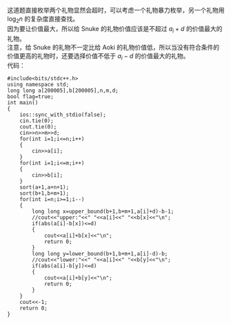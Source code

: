 这道题直接枚举两个礼物显然会超时，可以考虑一个礼物暴力枚举，另一个礼物用 $\log_2n$ 的复杂度直接查找。  
因为要让价值最大，所以给 $\text{Snuke}$ 的礼物价值应该是不超过 $a_i+d$ 的价值最大的礼物。  
注意，给 $\text{Snuke}$ 的礼物不一定比给 $\text{Aoki}$ 的礼物价值低，所以当没有符合条件的价值更高的礼物时，还要选择价值不低于 $a_i-d$ 的价值最大的礼物。    
代码：
```
#include<bits/stdc++.h>
using namespace std;
long long a[200005],b[200005],n,m,d;
bool flag=true;
int main()
{
	ios::sync_with_stdio(false);
	cin.tie(0);
	cout.tie(0);
	cin>>n>>m>>d;
	for(int i=1;i<=n;i++)
	{
		cin>>a[i];
	}
	for(int i=1;i<=m;i++)
	{
		cin>>b[i];
	}
	sort(a+1,a+n+1);
	sort(b+1,b+m+1);
	for(int i=n;i>=1;i--)
	{
		long long x=upper_bound(b+1,b+m+1,a[i]+d)-b-1;
		//cout<<"upper:"<<" "<<a[i]<<" "<<b[x]<<"\n";
		if(abs(a[i]-b[x])<=d)
		{
			cout<<a[i]+b[x]<<"\n";
			return 0;
		}
		long long y=lower_bound(b+1,b+m+1,a[i]-d)-b;
		//cout<<"lower:"<<" "<<a[i]<<" "<<b[y]<<"\n";
		if(abs(a[i]-b[y])<=d)
		{
			cout<<a[i]+b[y]<<"\n";
			return 0;
		}
	}
	cout<<-1;
	return 0;
}
```
